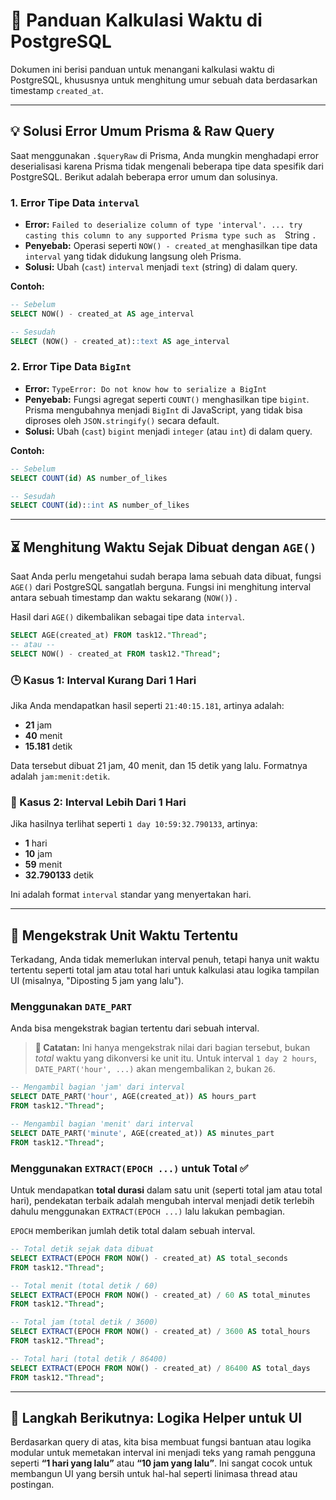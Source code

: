 # 🐘 Panduan Kalkulasi Waktu di PostgreSQL

Dokumen ini berisi panduan untuk menangani kalkulasi waktu di PostgreSQL, khususnya untuk menghitung umur sebuah data berdasarkan timestamp `created_at`.

---

## 💡 Solusi Error Umum Prisma & Raw Query

Saat menggunakan `.$queryRaw` di Prisma, Anda mungkin menghadapi error deserialisasi karena Prisma tidak mengenali beberapa tipe data spesifik dari PostgreSQL. Berikut adalah beberapa error umum dan solusinya.

### 1. Error Tipe Data `interval`

- **Error:** `Failed to deserialize column of type 'interval'. ... try casting this column to any supported Prisma type such as 
`String
  `.`
- **Penyebab:** Operasi seperti `NOW() - created_at` menghasilkan tipe data `interval` yang tidak didukung langsung oleh Prisma.
- **Solusi:** Ubah (`cast`) `interval` menjadi `text` (string) di dalam query.

**Contoh:**

```sql
-- Sebelum
SELECT NOW() - created_at AS age_interval

-- Sesudah
SELECT (NOW() - created_at)::text AS age_interval
```

### 2. Error Tipe Data `BigInt`

- **Error:** `TypeError: Do not know how to serialize a BigInt`
- **Penyebab:** Fungsi agregat seperti `COUNT()` menghasilkan tipe `bigint`. Prisma mengubahnya menjadi `BigInt` di JavaScript, yang tidak bisa diproses oleh `JSON.stringify()` secara default.
- **Solusi:** Ubah (`cast`) `bigint` menjadi `integer` (atau `int`) di dalam query.

**Contoh:**

```sql
-- Sebelum
SELECT COUNT(id) AS number_of_likes

-- Sesudah
SELECT COUNT(id)::int AS number_of_likes
```

---

## ⏳ Menghitung Waktu Sejak Dibuat dengan `AGE()`

Saat Anda perlu mengetahui sudah berapa lama sebuah data dibuat, fungsi `AGE()` dari PostgreSQL sangatlah berguna. Fungsi ini menghitung interval antara sebuah timestamp dan waktu sekarang (`NOW()`)
.

Hasil dari `AGE()` dikembalikan sebagai tipe data `interval`.

```sql
SELECT AGE(created_at) FROM task12."Thread";
-- atau --
SELECT NOW() - created_at FROM task12."Thread";
```

### 🕒 Kasus 1: Interval **Kurang Dari 1 Hari**

Jika Anda mendapatkan hasil seperti `21:40:15.181`, artinya adalah:

- **21** jam
- **40** menit
- **15.181** detik

Data tersebut dibuat 21 jam, 40 menit, dan 15 detik yang lalu. Formatnya adalah `jam:menit:detik`.

### 📅 Kasus 2: Interval **Lebih Dari 1 Hari**

Jika hasilnya terlihat seperti `1 day 10:59:32.790133`, artinya:

- **1** hari
- **10** jam
- **59** menit
- **32.790133** detik

Ini adalah format `interval` standar yang menyertakan hari.

---

## 🔧 Mengekstrak Unit Waktu Tertentu

Terkadang, Anda tidak memerlukan interval penuh, tetapi hanya unit waktu tertentu seperti total jam atau total hari untuk kalkulasi atau logika tampilan UI (misalnya, "Diposting 5 jam yang lalu").

### Menggunakan `DATE_PART`

Anda bisa mengekstrak bagian tertentu dari sebuah interval.

> **🧠 Catatan:** Ini hanya mengekstrak nilai dari bagian tersebut, bukan _total_ waktu yang dikonversi ke unit itu. Untuk interval `1 day 2 hours`, `DATE_PART('hour', ...)` akan mengembalikan `2`, bukan `26`.

```sql
-- Mengambil bagian 'jam' dari interval
SELECT DATE_PART('hour', AGE(created_at)) AS hours_part
FROM task12."Thread";

-- Mengambil bagian 'menit' dari interval
SELECT DATE_PART('minute', AGE(created_at)) AS minutes_part
FROM task12."Thread";
```

### Menggunakan `EXTRACT(EPOCH ...)` untuk Total ✅

Untuk mendapatkan **total durasi** dalam satu unit (seperti total jam atau total hari), pendekatan terbaik adalah mengubah interval menjadi detik terlebih dahulu menggunakan `EXTRACT(EPOCH ...)` lalu lakukan pembagian.

`EPOCH` memberikan jumlah detik total dalam sebuah interval.

```sql
-- Total detik sejak data dibuat
SELECT EXTRACT(EPOCH FROM NOW() - created_at) AS total_seconds
FROM task12."Thread";

-- Total menit (total detik / 60)
SELECT EXTRACT(EPOCH FROM NOW() - created_at) / 60 AS total_minutes
FROM task12."Thread";

-- Total jam (total detik / 3600)
SELECT EXTRACT(EPOCH FROM NOW() - created_at) / 3600 AS total_hours
FROM task12."Thread";

-- Total hari (total detik / 86400)
SELECT EXTRACT(EPOCH FROM NOW() - created_at) / 86400 AS total_days
FROM task12."Thread";
```

---

## 🚀 Langkah Berikutnya: Logika Helper untuk UI

Berdasarkan query di atas, kita bisa membuat fungsi bantuan atau logika modular untuk memetakan interval ini menjadi teks yang ramah pengguna seperti **“1 hari yang lalu”** atau **“10 jam yang lalu”**. Ini sangat cocok untuk membangun UI yang bersih untuk hal-hal seperti linimasa thread atau postingan.

```

```
